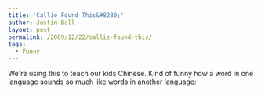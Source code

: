 ```yaml
---
title: 'Callie Found This&#8230;'
author: Justin Ball
layout: post
permalink: /2009/12/22/callie-found-this/
tags:
  - Funny
---
```

We're using this to teach our kids Chinese. Kind of funny how a word in one language sounds so much like words in another language:
<object width="425" height="344"><param name="movie" value="http://www.youtube.com/v/kB07xk9NZtQ&hl=en_US&fs=1&"></param><param name="allowFullScreen" value="true"></param><param name="allowscriptaccess" value="always"></param><embed src="http://www.youtube.com/v/kB07xk9NZtQ&hl=en_US&fs=1&" type="application/x-shockwave-flash" allowscriptaccess="always" allowfullscreen="true" width="425" height="344"></embed></object>